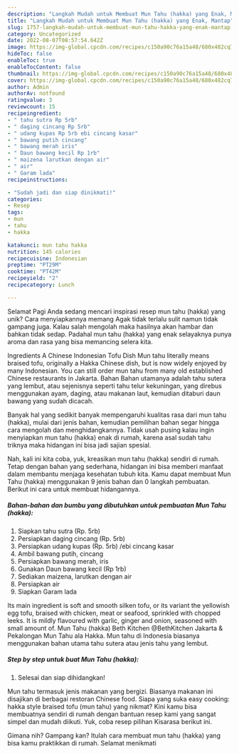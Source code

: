 ```yaml
---
description: "Langkah Mudah untuk Membuat Mun Tahu (hakka) yang Enak, Mantap"
title: "Langkah Mudah untuk Membuat Mun Tahu (hakka) yang Enak, Mantap"
slug: 1757-langkah-mudah-untuk-membuat-mun-tahu-hakka-yang-enak-mantap
category: Uncategorized
date: 2022-08-07T08:57:54.642Z
image: https://img-global.cpcdn.com/recipes/c150a90c76a15a48/680x482cq70/mun-tahu-hakka-foto-resep-utama.jpg
hideToc: false
enableToc: true
enableTocContent: false
thumbnail: https://img-global.cpcdn.com/recipes/c150a90c76a15a48/680x482cq70/mun-tahu-hakka-foto-resep-utama.jpg
cover: https://img-global.cpcdn.com/recipes/c150a90c76a15a48/680x482cq70/mun-tahu-hakka-foto-resep-utama.jpg
author: Admin
authorAv: notfound
ratingvalue: 3
reviewcount: 15
recipeingredient:
- " tahu sutra Rp 5rb"
- " daging cincang Rp 5rb"
- " udang kupas Rp 5rb ebi cincang kasar"
- " bawang putih cincang"
- " bawang merah iris"
- " Daun bawang kecil Rp 1rb"
- " maizena larutkan dengan air"
- " air"
- " Garam lada"
recipeinstructions:

- "Sudah jadi dan siap dinikmati!"
categories:
- Resep
tags:
- mun
- tahu
- hakka

katakunci: mun tahu hakka 
nutrition: 145 calories
recipecuisine: Indonesian
preptime: "PT29M"
cooktime: "PT42M"
recipeyield: "2"
recipecategory: Lunch

---
```



Selamat Pagi Anda sedang mencari inspirasi resep mun tahu (hakka) yang unik? Cara menyiapkannya memang Agak tidak terlalu sulit namun tidak gampang juga. Kalau salah mengolah maka hasilnya akan hambar dan bahkan tidak sedap. Padahal mun tahu (hakka) yang enak selayaknya punya aroma dan rasa yang bisa memancing selera kita.


Ingredients A Chinese Indonesian Tofu Dish Mun tahu literally means braised tofu, originally a Hakka Chinese dish, but is now widely enjoyed by many Indonesian. You can still order mun tahu from many old established Chinese restaurants in Jakarta. Bahan Bahan utamanya adalah tahu sutera yang lembut, atau sejenisnya seperti tahu telur kekuningan, yang direbus menggunakan ayam, daging, atau makanan laut, kemudian ditaburi daun bawang yang sudah dicacah.

Banyak hal yang sedikit banyak mempengaruhi kualitas rasa dari mun tahu (hakka), mulai dari jenis bahan, kemudian pemilihan bahan segar hingga cara mengolah dan menghidangkannya. Tidak usah pusing kalau ingin menyiapkan mun tahu (hakka) enak di rumah, karena asal sudah tahu triknya maka hidangan ini bisa jadi sajian spesial.


Nah, kali ini kita coba, yuk, kreasikan mun tahu (hakka) sendiri di rumah. Tetap dengan bahan yang sederhana, hidangan ini bisa memberi manfaat dalam membantu menjaga kesehatan tubuh kita. Kamu dapat membuat Mun Tahu (hakka) menggunakan 9 jenis bahan dan 0 langkah pembuatan. Berikut ini cara untuk membuat hidangannya.

<!--inarticleads1-->

##### Bahan-bahan dan bumbu yang dibutuhkan untuk pembuatan Mun Tahu (hakka):

1. Siapkan  tahu sutra (Rp. 5rb)
1. Persiapkan  daging cincang (Rp. 5rb)
1. Persiapkan  udang kupas (Rp. 5rb) /ebi cincang kasar
1. Ambil  bawang putih, cincang
1. Persiapkan  bawang merah, iris
1. Gunakan  Daun bawang kecil (Rp 1rb)
1. Sediakan  maizena, larutkan dengan air
1. Persiapkan  air
1. Siapkan  Garam lada


Its main ingredient is soft and smooth silken tofu, or its variant the yellowish egg tofu, braised with chicken, meat or seafood, sprinkled with chopped leeks. It is mildly flavoured with garlic, ginger and onion, seasoned with small amount of. Mun Tahu (hakka) Beth Kitchen @BethKitchen Jakarta &amp; Pekalongan Mun Tahu ala Hakka. Mun tahu di Indonesia biasanya menggunakan bahan utama tahu sutera atau jenis tahu yang lembut. 

<!--inarticleads2-->

##### Step by step untuk buat Mun Tahu (hakka):


1. Selesai dan siap dihidangkan!

Mun tahu termasuk jenis makanan yang bergizi. Biasanya makanan ini disajikan di berbagai restoran Chinese food. Siapa yang suka easy cooking: hakka style braised tofu (mun tahu) yang nikmat? Kini kamu bisa membuatnya sendiri di rumah dengan bantuan resep kami yang sangat simpel dan mudah diikuti. Yuk, coba resep pilihan Kisarasa berikut ini. 

Gimana nih? Gampang kan? Itulah cara membuat mun tahu (hakka) yang bisa kamu praktikkan di rumah. Selamat menikmati
